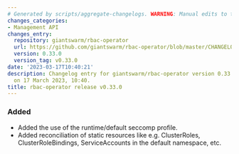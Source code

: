 ```yaml
---
# Generated by scripts/aggregate-changelogs. WARNING: Manual edits to this files will be overwritten.
changes_categories:
- Management API
changes_entry:
  repository: giantswarm/rbac-operator
  url: https://github.com/giantswarm/rbac-operator/blob/master/CHANGELOG.md#0330---2023-03-17
  version: 0.33.0
  version_tag: v0.33.0
date: '2023-03-17T10:40:21'
description: Changelog entry for giantswarm/rbac-operator version 0.33.0, published
  on 17 March 2023, 10:40.
title: rbac-operator release v0.33.0
---
```


### Added
- Added the use of the runtime/default seccomp profile.
- Added reconciliation of static resources like e.g. ClusterRoles, ClusterRoleBindings, ServiceAccounts in the default namespace, etc.
